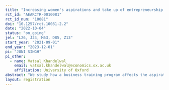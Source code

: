 ```yaml
---
title: "Increasing women's aspirations and take up of entrepreneurship using social networks"
rct_id: "AEARCTR-0010081"
rct_id_num: "10081"
doi: "10.1257/rct.10081-2.2"
date: "2022-10-04"
status: "on_going"
jel: "L26, J24, M53, D85, Z13"
start_year: "2021-09-01"
end_year: "2023-12-01"
pi: "JUNI SINGH"
pi_other:
  - name: Vatsal Khandelwal
    email: vatsal.khandelwal@economics.ox.ac.uk
    affiliation: University of Oxford
abstract: "We study how a business training program affects the aspirations, goals, and entrepreneurship outcomes of women in rural Nepal and whether these outcomes can be improved by (a) training women in heterogeneous pairs from their social networks and (b) administering an additional module that focuses on the role of pooling network contacts to deal with business risk. We will first study the effect of being trained alone compared to being trained with a randomly chosen person in the network who is close/far in terms of network distance and similar/different in terms of their network centrality. Then, we will administer and study the effects of a treatment which additionally focuses on the usage of network contacts to share various risks that are a part of setting up a new business. This will allow us to disentangle risk-sharing with network peers as a potential mechanism that can boost aspirations and compare it with the effect of cooperation. The design will allow us to assess whether (a) social networks can be leveraged to improve business outcomes and (b) whether sharing network contacts to deal with risk is an important channel relative to cooperation or information sharing. "
layout: registration
---
```


